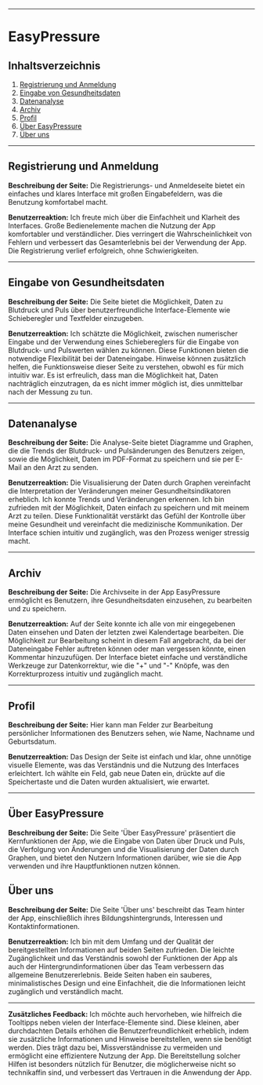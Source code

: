
---

# EasyPressure 

## Inhaltsverzeichnis
1. [Registrierung und Anmeldung](#registrierung-und-anmeldung)
2. [Eingabe von Gesundheitsdaten](#eingabe-von-gesundheitsdaten)
3. [Datenanalyse](#datenanalyse)
4. [Archiv](#archiv)
5. [Profil](#profil)
6. [Über EasyPressure](#über-easypressure)
7. [Über uns](#über-uns)

---

## Registrierung und Anmeldung
**Beschreibung der Seite:** Die Registrierungs- und Anmeldeseite bietet ein einfaches und klares Interface mit großen Eingabefeldern, was die Benutzung komfortabel macht.

**Benutzerreaktion:** Ich freute mich über die Einfachheit und Klarheit des Interfaces. Große Bedienelemente machen die Nutzung der App komfortabler und verständlicher. Dies verringert die Wahrscheinlichkeit von Fehlern und verbessert das Gesamterlebnis bei der Verwendung der App. Die Registrierung verlief erfolgreich, ohne Schwierigkeiten.

---

## Eingabe von Gesundheitsdaten
**Beschreibung der Seite:** Die Seite bietet die Möglichkeit, Daten zu Blutdruck und Puls über benutzerfreundliche Interface-Elemente wie Schieberegler und Textfelder einzugeben.

**Benutzerreaktion:** Ich schätzte die Möglichkeit, zwischen numerischer Eingabe und der Verwendung eines Schiebereglers für die Eingabe von Blutdruck- und Pulswerten wählen zu können. Diese Funktionen bieten die notwendige Flexibilität bei der Dateneingabe. Hinweise können zusätzlich helfen, die Funktionsweise dieser Seite zu verstehen, obwohl es für mich intuitiv war. Es ist erfreulich, dass man die Möglichkeit hat, Daten nachträglich einzutragen, da es nicht immer möglich ist, dies unmittelbar nach der Messung zu tun.

---

## Datenanalyse
**Beschreibung der Seite:** Die Analyse-Seite bietet Diagramme und Graphen, die die Trends der Blutdruck- und Pulsänderungen des Benutzers zeigen, sowie die Möglichkeit, Daten im PDF-Format zu speichern und sie per E-Mail an den Arzt zu senden.

**Benutzerreaktion:** Die Visualisierung der Daten durch Graphen vereinfacht die Interpretation der Veränderungen meiner Gesundheitsindikatoren erheblich. Ich konnte Trends und Veränderungen erkennen. Ich bin zufrieden mit der Möglichkeit, Daten einfach zu speichern und mit meinem Arzt zu teilen. Diese Funktionalität verstärkt das Gefühl der Kontrolle über meine Gesundheit und vereinfacht die medizinische Kommunikation. Der Interface schien intuitiv und zugänglich, was den Prozess weniger stressig macht.

---

## Archiv
**Beschreibung der Seite:** Die Archivseite in der App EasyPressure ermöglicht es Benutzern, ihre Gesundheitsdaten einzusehen, zu bearbeiten und zu speichern.

**Benutzerreaktion:** Auf der Seite konnte ich alle von mir eingegebenen Daten einsehen und Daten der letzten zwei Kalendertage bearbeiten. Die Möglichkeit zur Bearbeitung scheint in diesem Fall angebracht, da bei der Dateneingabe Fehler auftreten können oder man vergessen könnte, einen Kommentar hinzuzufügen. Der Interface bietet einfache und verständliche Werkzeuge zur Datenkorrektur, wie die "+" und "-" Knöpfe, was den Korrekturprozess intuitiv und zugänglich macht.

---

## Profil
**Beschreibung der Seite:** Hier kann man Felder zur Bearbeitung persönlicher Informationen des Benutzers sehen, wie Name, Nachname und Geburtsdatum.

**Benutzerreaktion:** Das Design der Seite ist einfach und klar, ohne unnötige visuelle Elemente, was das Verständnis und die Nutzung des Interfaces erleichtert. Ich wählte ein Feld, gab neue Daten ein, drückte auf die Speichertaste und die Daten wurden aktualisiert, wie erwartet.

---

## Über EasyPressure
**Beschreibung der Seite:** Die Seite 'Über EasyPressure' präsentiert die Kernfunktionen der App, wie die Eingabe von Daten über Druck und Puls, die Verfolgung von Änderungen und die Visualisierung der Daten durch Graphen, und bietet den Nutzern Informationen darüber, wie sie die App verwenden und ihre Hauptfunktionen nutzen können.

## Über uns
**Beschreibung der Seite:** Die Seite 'Über uns' beschreibt das Team hinter der App, einschließlich ihres Bildungshintergrunds, Interessen und Kontaktinformationen.

**Benutzerreaktion:** Ich bin mit dem Umfang und der Qualität der bereitgestellten Informationen auf beiden Seiten zufrieden. Die leichte Zugänglichkeit und das Verständnis sowohl der Funktionen der App als auch der Hintergrundinformationen über das Team verbessern das allgemeine Benutzererlebnis. Beide Seiten haben ein sauberes, minimalistisches Design und eine Einfachheit, die die Informationen leicht zugänglich und verständlich macht.

---

**Zusätzliches Feedback:** Ich möchte auch hervorheben, wie hilfreich die Tooltipps neben vielen der Interface-Elemente sind. Diese kleinen, aber durchdachten Details erhöhen die Benutzerfreundlichkeit erheblich, indem sie zusätzliche Informationen und Hinweise bereitstellen, wenn sie benötigt werden. Dies trägt dazu bei, Missverständnisse zu vermeiden und ermöglicht eine effizientere Nutzung der App. Die Bereitstellung solcher Hilfen ist besonders nützlich für Benutzer, die möglicherweise nicht so technikaffin sind, und verbessert das Vertrauen in die Anwendung der App.